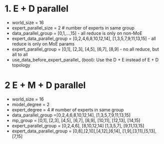 # 1. E + D parallel
- world_size = 16
- expert_parallel_size = 2 # number of experts in same group
- data_parallel_group = [0,1,...,15] - all reduce is only on non-MoE
- expert_data_parallel_group = [0,2,4,6,8,10,12,14], [1,3,5,7,9,11,13,15] - all reduce is only on MoE params
- expert_parallel_group = [0,1], [2,3], [4,5], [6,7], [8,9] - no all reduce, but all to all
- use_data_before_expert_parallel_ (bool): Use the D + E instead of E + D topology


# 2 E + M + D parallel
- world_size = 16
- model_degree = 2
- expert_degree = 4 # number of experts in same group
- data_parallel_group =[0,2,4,6,8,10,12,14],                 [1,3,5,7,9,11,13,15]
- mp_group = [0,1], [2,3], [4,5], [6,7], [8,9], [10,11], [12,13], [14,15]
- expert_parallel_group = [0,2,4,6], [8,10,12,14]             [1,3,5,7], [9,11,13,15]
- expert_data_parallel_group = [0,8],[2,10],[4,12],[6,14],    [1,9],[3,11],[5,13],[7,15]



